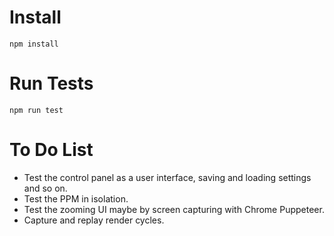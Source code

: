 # Install
`npm install`

# Run Tests
`npm run test`

# To Do List
-   Test the control panel as a user interface, saving and loading settings
    and so on.
-   Test the PPM in isolation.
-   Test the zooming UI maybe by screen capturing with Chrome Puppeteer.
-   Capture and replay render cycles.
